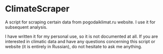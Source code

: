 # ClimateScraper
A script for scraping certain data from pogodaiklimat.ru website. I use it for subsequent analysis.

I have written it for my personal use, so it is not documented at all. If you are interested in climatic data and have any questions concerning this script or website (it is entirely in Russian), do not hesitate to ask me anything.
